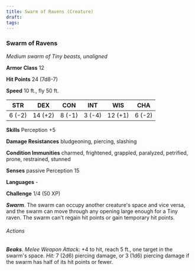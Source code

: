 ```yaml
---
title: Swarm of Ravens (Creature)
draft: 
tags:
---
```


### Swarm of Ravens

*Medium swarm of Tiny beasts, unaligned*

**Armor Class** 12

**Hit Points** 24 (7d8-7)

**Speed** 10 ft., fly 50 ft.

| STR    | DEX     | CON    | INT    | WIS     | CHA    |
|--------|---------|--------|--------|---------|--------|
| 6 (-2) | 14 (+2) | 8 (-1) | 3 (-4) | 12 (+1) | 6 (-2) |

**Skills** Perception +5

**Damage Resistances** bludgeoning, piercing, slashing

**Condition Immunities** charmed, frightened, grappled, paralyzed, petrified, prone, restrained, stunned

**Senses** passive Perception 15

**Languages** -

**Challenge** 1/4 (50 XP)

***Swarm***. The swarm can occupy another creature's space and vice versa, and the swarm can move through any opening large enough for a Tiny raven. The swarm can't regain hit points or gain temporary hit points.

###### Actions

***Beaks***. *Melee Weapon Attack:* +4 to hit, reach 5 ft., one target in the swarm's space. *Hit:* 7 (2d6) piercing damage, or 3 (1d6) piercing damage if the swarm has half of its hit points or fewer.